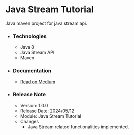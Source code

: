 # Java Stream Tutorial
Java maven project for java stream api.

* ### Technologies
    * Java 8
    * Java Stream API
    * Maven

* ### Documentation
    * [Read on Medium](https://sachithariyathilaka.medium.com/java-stream-api-07ba7358c367)

* ### Release Note

    * Version: 1.0.0
    * Release Date: 2024/05/12
    * Module: Java Stream Tutorial
    * Changes
        * Java Stream related functionalities implemented.
